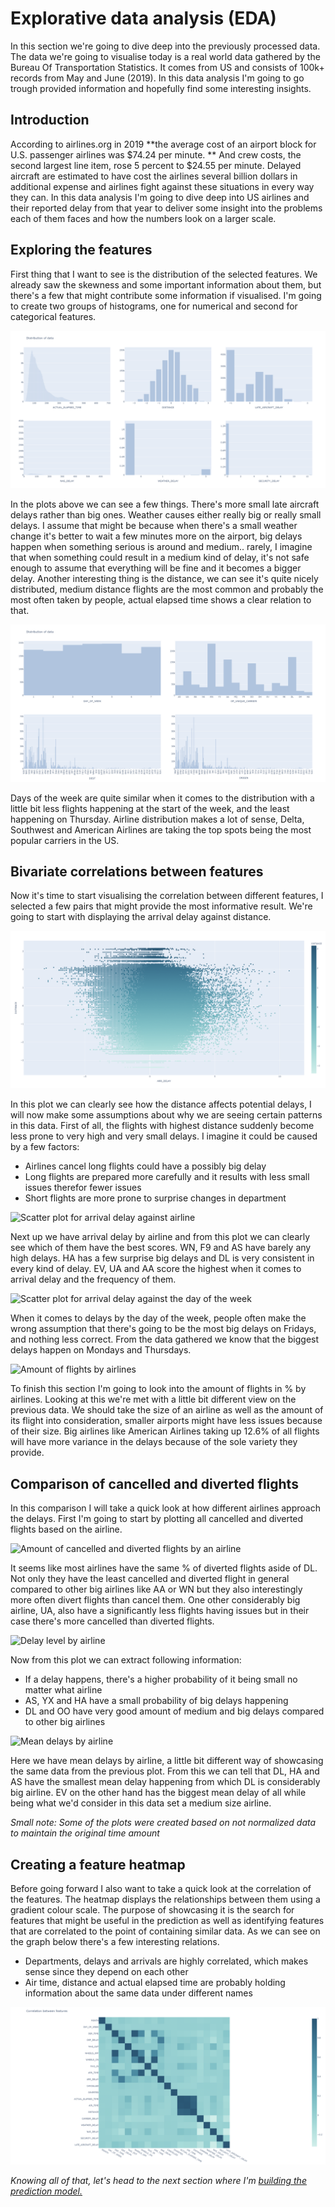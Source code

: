 # Explorative data analysis (EDA)
In this section we're going to dive deep into the previously processed data. The data we're going to visualise today is a real world data gathered by the Bureau Of Transportation Statistics. It comes from US and consists of 100k+ records from May and June (2019). In this data analysis I'm going to go trough provided information and hopefully find some interesting insights.



## Introduction

According to airlines.org in 2019  **the average cost of an airport block for U.S. passenger airlines was $74.24 per minute. ** And crew costs, the second largest line item, rose 5 percent to $24.55 per minute. Delayed aircraft are estimated to have cost the airlines several billion dollars in additional expense and airlines fight against these situations in every way they can. In this data analysis I'm going to dive deep into US airlines and their reported delay from that year to deliver some insight into the problems each of them faces and how the numbers look on a larger scale.



## Exploring the features

First thing that I want to see is the distribution of the selected features. We already saw the skewness and some important information about them, but there's a few that might contribute some information if visualised. I'm going to create two groups of histograms, one for numerical and second for categorical features.

![Numerical feature distribution](../../plots/delays/distribution-selected.png)

In the plots above we can see a few things. There's more small late aircraft delays rather than big ones. Weather causes either really big or really small delays. I assume that might be because when there's a small weather change it's better to wait a few minutes more on the airport, big delays happen when something serious is around and medium.. rarely, I imagine that when something could result in a medium kind of delay, it's not safe enough to assume that everything will be fine and it becomes a bigger delay. Another interesting thing is the distance, we can see it's quite nicely distributed, medium distance flights are the most common and probably the most often taken by people, actual elapsed time shows a clear relation to that.

![Categorical features distribution](../../plots/delays/distribution-selected-cat.png)

Days of the week are quite similar when it comes to the distribution with a little bit less flights happening at the start of the week, and the least happening on Thursday. Airline distribution makes a lot of sense, Delta, Southwest and American Airlines are taking the top spots being the most popular carriers in the US.



## Bivariate correlations between features

Now it's time to start visualising the correlation between different features, I selected a few pairs that might provide the most informative result. We're going to start with displaying the arrival delay against distance.

![Scatter plot of distance against arrival delay](../../plots/delays/arrdelay-distance-scatter.png)

In this plot we can clearly see how the distance affects potential delays, I will now make some assumptions about why we are seeing certain patterns in this data. First of all, the flights with highest distance suddenly become less prone to very high and very small delays. I imagine it could be caused by a few factors:

- Airlines cancel long flights could have a possibly big delay
- Long flights are prepared more carefully and it results with less small issues therefor fewer issues
- Short flights are more prone to surprise changes in department



![Scatter plot for arrival delay against airline](C:\Users\Aleksandra\PycharmProjects\exploring-aviation\plots\delays\arrdelay-airline.png)

Next up we have arrival delay by airline and from this plot we can clearly see which of them have the best scores. WN, F9 and AS have barely any high delays. HA has a few surprise big delays and DL is very consistent in every kind of delay. EV, UA and AA score the highest when it comes to arrival delay and the frequency of them.

![Scatter plot for arrival delay against the day of the week](C:\Users\Aleksandra\PycharmProjects\exploring-aviation\plots\delays\arrdelay-wayofweek-scatter.png)

When it comes to delays by the day of the week, people often make the wrong assumption that there's going to be the most big delays on Fridays, and nothing less correct. From the data gathered we know that the biggest delays happen on Mondays and Thursdays. 

![Amount of flights by airlines](C:\Users\Aleksandra\PycharmProjects\exploring-aviation\plots\delays\flights-by-airlines.png)

To finish this section I'm going to look into the amount of flights in % by airlines. Looking at this we're met with a little bit different view on the previous data. We should take the size of an airline as well as the amount of its flight into consideration, smaller airports might have less issues because of their size. Big airlines like American Airlines taking up 12.6% of all flights will have more variance in the delays because of the sole variety they provide.



## Comparison of cancelled and diverted flights

In this comparison I will take a quick look at how different airlines approach the delays. First I'm going to start by plotting all cancelled and diverted flights   based on the airline.

![Amount of cancelled and diverted flights by an airline](C:\Users\Aleksandra\PycharmProjects\exploring-aviation\plots\delays\canc-and-div-airlines.png)

It seems like most airlines have the same % of diverted flights aside of DL. Not only they have the least cancelled and diverted flight in general compared to other big airlines like AA or WN but they also interestingly more often divert flights than cancel them. One other considerably big airline, UA, also have a significantly less flights having issues but in their case there's more cancelled than diverted flights.

![Delay level by airline](C:\Users\Aleksandra\PycharmProjects\exploring-aviation\plots\delays\delay-level-by-airline.png)

Now from this plot we can extract following information:

- If a delay happens, there's a higher probability of it being small no matter what airline
- AS, YX and HA have a small probability of big delays happening
- DL and OO have very good amount of medium and big delays compared to other big airlines

![Mean delays by airline](C:\Users\Aleksandra\PycharmProjects\exploring-aviation\plots\delays\mean-delays.png)

Here we have mean delays by airline, a little bit different way of showcasing the same data from the previous plot. From this we can tell that DL, HA and AS have the smallest mean delay happening from which DL is considerably big airline. EV on the other hand has the biggest mean delay of all while being what we'd consider in this data set a medium size airline.

_Small note: Some of the plots were created based on not normalized data to maintain the original time amount_

## Creating a feature heatmap

Before going forward I also want to take a quick look at the correlation of the features. The heatmap displays the relationships between them using a gradient colour scale. The purpose of showcasing it is the search for features that might be useful in the prediction as well as identifying features that are correlated to the point of containing similar data. As we can see on the graph below there's a few interesting relations.

- Departments, delays and arrivals are highly correlated, which makes sense since they depend on each other
- Air time, distance and actual elapsed time are probably holding information about the same data under different names

![Feature correlation heatmap](../../plots/delays/heatmap.png)



_Knowing all of that, let's head to the next section where I'm [building the prediction model.](predictions.md)_